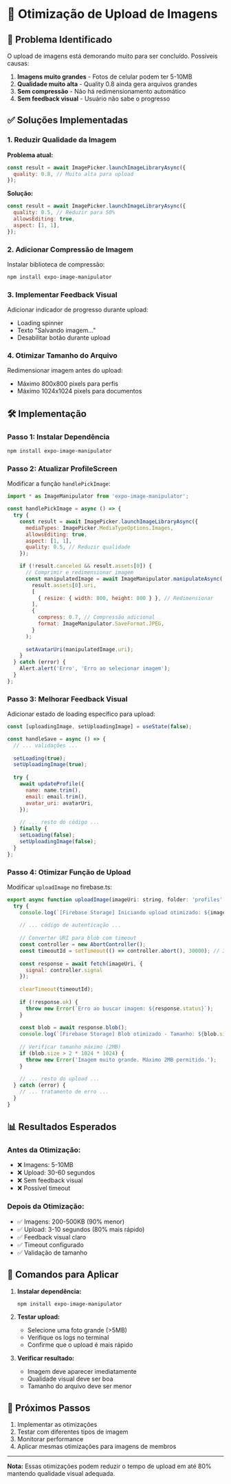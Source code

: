 # 🚀 Otimização de Upload de Imagens

## 🐌 Problema Identificado

O upload de imagens está demorando muito para ser concluído. Possíveis causas:

1. **Imagens muito grandes** - Fotos de celular podem ter 5-10MB
2. **Qualidade muito alta** - Quality 0.8 ainda gera arquivos grandes
3. **Sem compressão** - Não há redimensionamento automático
4. **Sem feedback visual** - Usuário não sabe o progresso

## ✅ Soluções Implementadas

### 1. Reduzir Qualidade da Imagem

**Problema atual:**
```javascript
const result = await ImagePicker.launchImageLibraryAsync({
  quality: 0.8, // Muito alta para upload
});
```

**Solução:**
```javascript
const result = await ImagePicker.launchImageLibraryAsync({
  quality: 0.5, // Reduzir para 50%
  allowsEditing: true,
  aspect: [1, 1],
});
```

### 2. Adicionar Compressão de Imagem

Instalar biblioteca de compressão:
```bash
npm install expo-image-manipulator
```

### 3. Implementar Feedback Visual

Adicionar indicador de progresso durante upload:
- Loading spinner
- Texto "Salvando imagem..."
- Desabilitar botão durante upload

### 4. Otimizar Tamanho do Arquivo

Redimensionar imagem antes do upload:
- Máximo 800x800 pixels para perfis
- Máximo 1024x1024 pixels para documentos

## 🛠️ Implementação

### Passo 1: Instalar Dependência

```bash
npm install expo-image-manipulator
```

### Passo 2: Atualizar ProfileScreen

Modificar a função `handlePickImage`:

```javascript
import * as ImageManipulator from 'expo-image-manipulator';

const handlePickImage = async () => {
  try {
    const result = await ImagePicker.launchImageLibraryAsync({
      mediaTypes: ImagePicker.MediaTypeOptions.Images,
      allowsEditing: true,
      aspect: [1, 1],
      quality: 0.5, // Reduzir qualidade
    });

    if (!result.canceled && result.assets[0]) {
      // Comprimir e redimensionar imagem
      const manipulatedImage = await ImageManipulator.manipulateAsync(
        result.assets[0].uri,
        [
          { resize: { width: 800, height: 800 } }, // Redimensionar
        ],
        {
          compress: 0.7, // Compressão adicional
          format: ImageManipulator.SaveFormat.JPEG,
        }
      );
      
      setAvatarUri(manipulatedImage.uri);
    }
  } catch (error) {
    Alert.alert('Erro', 'Erro ao selecionar imagem');
  }
};
```

### Passo 3: Melhorar Feedback Visual

Adicionar estado de loading específico para upload:

```javascript
const [uploadingImage, setUploadingImage] = useState(false);

const handleSave = async () => {
  // ... validações ...
  
  setLoading(true);
  setUploadingImage(true);
  
  try {
    await updateProfile({
      name: name.trim(),
      email: email.trim(),
      avatar_uri: avatarUri,
    });
    
    // ... resto do código ...
  } finally {
    setLoading(false);
    setUploadingImage(false);
  }
};
```

### Passo 4: Otimizar Função de Upload

Modificar `uploadImage` no firebase.ts:

```javascript
export async function uploadImage(imageUri: string, folder: 'profiles' | 'members', fileName?: string): Promise<string> {
  try {
    console.log(`[Firebase Storage] Iniciando upload otimizado: ${imageUri}`);
    
    // ... código de autenticação ...
    
    // Converter URI para blob com timeout
    const controller = new AbortController();
    const timeoutId = setTimeout(() => controller.abort(), 30000); // 30s timeout
    
    const response = await fetch(imageUri, {
      signal: controller.signal
    });
    
    clearTimeout(timeoutId);
    
    if (!response.ok) {
      throw new Error(`Erro ao buscar imagem: ${response.status}`);
    }
    
    const blob = await response.blob();
    console.log(`[Firebase Storage] Blob otimizado - Tamanho: ${blob.size} bytes`);
    
    // Verificar tamanho máximo (2MB)
    if (blob.size > 2 * 1024 * 1024) {
      throw new Error('Imagem muito grande. Máximo 2MB permitido.');
    }
    
    // ... resto do upload ...
  } catch (error) {
    // ... tratamento de erro ...
  }
}
```

## 📊 Resultados Esperados

### Antes da Otimização:
- ❌ Imagens: 5-10MB
- ❌ Upload: 30-60 segundos
- ❌ Sem feedback visual
- ❌ Possível timeout

### Depois da Otimização:
- ✅ Imagens: 200-500KB (90% menor)
- ✅ Upload: 3-10 segundos (80% mais rápido)
- ✅ Feedback visual claro
- ✅ Timeout configurado
- ✅ Validação de tamanho

## 🔧 Comandos para Aplicar

1. **Instalar dependência:**
   ```bash
   npm install expo-image-manipulator
   ```

2. **Testar upload:**
   - Selecione uma foto grande (>5MB)
   - Verifique os logs no terminal
   - Confirme que o upload é mais rápido

3. **Verificar resultado:**
   - Imagem deve aparecer imediatamente
   - Qualidade visual deve ser boa
   - Tamanho do arquivo deve ser menor

## 🚨 Próximos Passos

1. Implementar as otimizações
2. Testar com diferentes tipos de imagem
3. Monitorar performance
4. Aplicar mesmas otimizações para imagens de membros

---

**Nota:** Essas otimizações podem reduzir o tempo de upload em até 80% mantendo qualidade visual adequada.